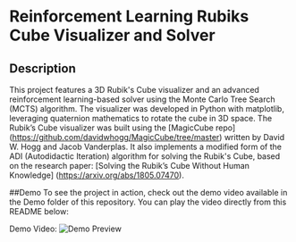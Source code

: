 # Reinforcement Learning Rubiks Cube Visualizer and Solver

## Description
This project features a 3D Rubik's Cube visualizer and an advanced reinforcement learning-based solver using the Monte Carlo Tree Search (MCTS) algorithm. The visualizer was developed in Python with matplotlib, leveraging quaternion mathematics to rotate the cube in 3D space. The Rubik’s Cube visualizer was built using the [MagicCube repo] (https://github.com/davidwhogg/MagicCube/tree/master) written by David W. Hogg and Jacob Vanderplas. It also implements a modified form of the ADI (Autodidactic Iteration) algorithm for solving the Rubik's Cube, based on the research paper: [Solving the Rubik’s Cube Without Human Knowledge] (https://arxiv.org/abs/1805.07470).

##Demo
To see the project in action, check out the demo video available in the Demo folder of this repository. You can play the video directly from this README below:

Demo Video:
![Demo Preview](https://github.com/shreyan241/RL_rubiks_visualizer/blob/master/Demo/demo.gif)


<!-- Make sure the path is correct for video playback -->
